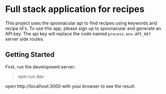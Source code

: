 # Full stack application for recipes

This project uses the spoonacular api to find recipes using keywords and recipe id's. To use this app, please sign up to spoonacular and generate an API key.
The api key will replace the code named `process.env.API_KEY` server side routes.

## Getting Started
First, run the development server:

>npm run dev

open http://localhost:3000 with your browser to see the result.
